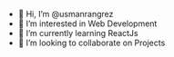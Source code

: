 - 👋 Hi, I’m @usmanrangrez
- 👀 I’m interested in Web Development
- 🌱 I’m currently learning ReactJs
- 💞️ I’m looking to collaborate on Projects

<!---
usmanrangrez/usmanrangrez is a ✨ special ✨ repository because its `README.md` (this file) appears on your GitHub profile.
You can click the Preview link to take a look at your changes.
--->
